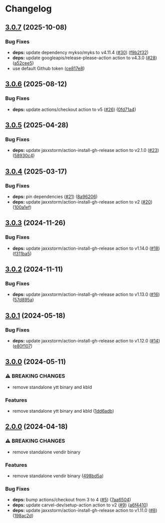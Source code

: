 # Changelog

## [3.0.7](https://github.com/mykso/setup-action/compare/v3.0.6...v3.0.7) (2025-10-08)


### Bug Fixes

* **deps:** update dependency mykso/myks to v4.11.4 ([#30](https://github.com/mykso/setup-action/issues/30)) ([f9b2f32](https://github.com/mykso/setup-action/commit/f9b2f326fa5e9e6898ff0ac9ade25786fa269c69))
* **deps:** update googleapis/release-please-action action to v4.3.0 ([#28](https://github.com/mykso/setup-action/issues/28)) ([a52cee5](https://github.com/mykso/setup-action/commit/a52cee52f7ca48a06155421316db643b7882c099))
* use default Github token ([ce817e8](https://github.com/mykso/setup-action/commit/ce817e81a131d4ac6b22be29ef9e37a60c255610))

## [3.0.6](https://github.com/mykso/setup-action/compare/v3.0.5...v3.0.6) (2025-08-12)


### Bug Fixes

* **deps:** update actions/checkout action to v5 ([#26](https://github.com/mykso/setup-action/issues/26)) ([0fd71a4](https://github.com/mykso/setup-action/commit/0fd71a48fe6582a3de50bc82f3c93d73044ba623))

## [3.0.5](https://github.com/mykso/setup-action/compare/v3.0.4...v3.0.5) (2025-04-28)


### Bug Fixes

* **deps:** update jaxxstorm/action-install-gh-release action to v2.1.0 ([#23](https://github.com/mykso/setup-action/issues/23)) ([58930c4](https://github.com/mykso/setup-action/commit/58930c4b8515949553bf00be39a63cb12feca4c8))

## [3.0.4](https://github.com/mykso/setup-action/compare/v3.0.3...v3.0.4) (2025-03-17)


### Bug Fixes

* **deps:** pin dependencies ([#21](https://github.com/mykso/setup-action/issues/21)) ([8a96206](https://github.com/mykso/setup-action/commit/8a962066ff183a24b86bf9b7ff94ead0b7bd3c59))
* **deps:** update jaxxstorm/action-install-gh-release action to v2 ([#20](https://github.com/mykso/setup-action/issues/20)) ([100a1ef](https://github.com/mykso/setup-action/commit/100a1ef8e978ab63d4a3221eeeab4328f2dce706))

## [3.0.3](https://github.com/mykso/setup-action/compare/v3.0.2...v3.0.3) (2024-11-26)


### Bug Fixes

* **deps:** update jaxxstorm/action-install-gh-release action to v1.14.0 ([#18](https://github.com/mykso/setup-action/issues/18)) ([f311ba5](https://github.com/mykso/setup-action/commit/f311ba51b25ef06731d26466354586785c68ee76))

## [3.0.2](https://github.com/mykso/setup-action/compare/v3.0.1...v3.0.2) (2024-11-11)


### Bug Fixes

* **deps:** update jaxxstorm/action-install-gh-release action to v1.13.0 ([#16](https://github.com/mykso/setup-action/issues/16)) ([57d895a](https://github.com/mykso/setup-action/commit/57d895aad9acadef2cd78b5ed5b70b0109840bb6))

## [3.0.1](https://github.com/mykso/setup-action/compare/v3.0.0...v3.0.1) (2024-05-18)


### Bug Fixes

* **deps:** update jaxxstorm/action-install-gh-release action to v1.12.0 ([#14](https://github.com/mykso/setup-action/issues/14)) ([e80f107](https://github.com/mykso/setup-action/commit/e80f107e6c0c4ea895768384a2f4f537c097abba))

## [3.0.0](https://github.com/mykso/setup-action/compare/v2.0.0...v3.0.0) (2024-05-11)


### ⚠ BREAKING CHANGES

* remove standalone ytt binary and kbld

### Features

* remove standalone ytt binary and kbld ([1dd6adb](https://github.com/mykso/setup-action/commit/1dd6adba710706af94a398793fc7884fa0253f4f))

## [2.0.0](https://github.com/mykso/setup-action/compare/v1.0.0...v2.0.0) (2024-04-18)


### ⚠ BREAKING CHANGES

* remove standalone vendir binary

### Features

* remove standalone vendir binary ([498bd5a](https://github.com/mykso/setup-action/commit/498bd5aafd1073cbe85fc1c8e0d509c80bb5ff42))


### Bug Fixes

* **deps:** bump actions/checkout from 3 to 4 ([#5](https://github.com/mykso/setup-action/issues/5)) ([7aa6504](https://github.com/mykso/setup-action/commit/7aa6504449fae2c320df776acd31987c239686ba))
* **deps:** update carvel-dev/setup-action action to v2 ([#9](https://github.com/mykso/setup-action/issues/9)) ([a6f4410](https://github.com/mykso/setup-action/commit/a6f44105ae423613b02fee818f2a0203d9d0b761))
* **deps:** update jaxxstorm/action-install-gh-release action to v1.11.0 ([#8](https://github.com/mykso/setup-action/issues/8)) ([198ac2d](https://github.com/mykso/setup-action/commit/198ac2dd558f1906f4290c838024063d7b118060))
